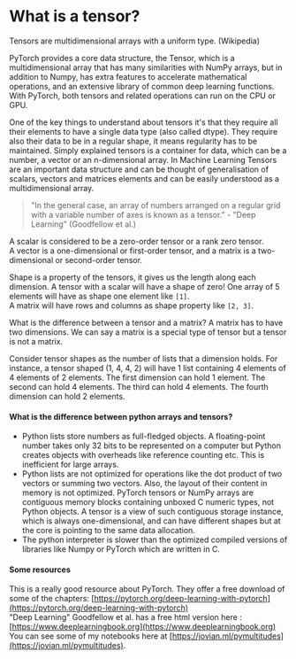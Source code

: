 # What is a tensor?

Tensors are multidimensional arrays with a uniform type. (Wikipedia)

PyTorch provides a core data structure, the Tensor, which is a multidimensional array that has many similarities with NumPy arrays, but in addition to Numpy, has extra features to accelerate mathematical operations, and an extensive library of common deep learning functions. With PyTorch, both tensors and related operations can run on the CPU or GPU.


<!-- <p align="center">
  <img src="/images/vs/image1.png"  width="750"  title="vs code">&nbsp;&nbsp;&nbsp;&nbsp;&nbsp;
</p>   -->

One of the key things to understand about tensors it's that they require all their elements to have a single data type (also called dtype). They require also their data to be in a regular shape, it means regularity has to be maintained.
Simply explained tensors is a container for data, which can be a number, a vector or an n-dimensional array.
In Machine Learning Tensors are an important data structure and can be thought of generalisation of scalars, vectors and matrices elements and can be easily understood as a multidimensional array.  

> "In the general case, an array of numbers arranged on a regular grid with a variable number of axes is known as a tensor.” -  "Deep Learning" (Goodfellow et al.)  

A scalar is considered to be a zero-order tensor or a rank zero tensor.  
A vector is a one-dimensional or first-order tensor, and a matrix is a two-dimensional or second-order tensor.  

Shape is a property of the tensors, it gives us the length along each dimension. A tensor with a scalar will have a shape of zero! One array of 5 elements will have as shape one element like `[1]`.  
A matrix will have rows and columns as shape property like `[2, 3]`.  

What is the difference between a tensor and a matrix? A matrix has to have two dimensions. We can say a matrix is a special type of tensor but a tensor is not a matrix.  

Consider tensor shapes as the number of lists that a dimension holds. For instance, a tensor shaped (1, 4, 4, 2) will have 1 list containing 4 elements of 4 elements of 2 elements.
The first dimension can hold 1 element. The second can hold 4 elements. The third can hold 4 elements. The fourth dimension can hold 2 elements.

#### What is the difference between python arrays and tensors?

- Python lists store numbers as full-fledged objects. A floating-point number takes only 32 bits to be represented on a computer but Python creates objects with overheads like reference counting etc. This is inefficient for large arrays.  
- Python lists are not optimized for operations like the dot product of two vectors or summing two vectors. Also, the layout of their content in memory is not optimized. PyTorch tensors or NumPy arrays are contiguous memory blocks containing unboxed C numeric types, not Python objects. A tensor is a view of such contiguous storage instance, which is always one-dimensional, and can have different shapes but at the core is pointing to the same data allocation.  
- The python interpreter is slower than the optimized compiled versions of libraries like Numpy or PyTorch which are written in C.




#### Some resources


This is a really good resource about PyTorch. They offer a free download of some of the chapters: [https://pytorch.org/deep-learning-with-pytorch](https://pytorch.org/deep-learning-with-pytorch)  
"Deep Learning" Goodfellow et al. has a free html version here : [https://www.deeplearningbook.org](https://www.deeplearningbook.org)  
You can see some of my notebooks here at [https://jovian.ml/pymultitudes](https://jovian.ml/pymultitudes).

<!--

Here's the table of contents:

1. TOC
{:toc}

## Basic setup

Jekyll requires blog post files to be named according to the following format:

`YEAR-MONTH-DAY-filename.md`

Where `YEAR` is a four-digit number, `MONTH` and `DAY` are both two-digit numbers, and `filename` is whatever file name you choose, to remind yourself what this post is about. `.md` is the file extension for markdown files.

The first line of the file should start with a single hash character, then a space, then your title. This is how you create a "*level 1 heading*" in markdown. Then you can create level 2, 3, etc headings as you wish but repeating the hash character, such as you see in the line `## File names` above.

## Basic formatting

You can use *italics*, **bold**, `code font text`, and create [links](https://www.markdownguide.org/cheat-sheet/). Here's a footnote [^1]. Here's a horizontal rule:

---

## Lists

Here's a list:

- item 1
- item 2

And a numbered list:

1. item 1
1. item 2

## Boxes and stuff

> This is a quotation

{% include alert.html text="You can include alert boxes" %}

...and...

{% include info.html text="You can include info boxes" %}

## Images

![](/images/logo.png "fast.ai's logo")

## Code

General preformatted text:

    # Do a thing
    do_thing()

Python code and output:

```python
# Prints '2'
print(1+1)
```

    2

## Tables

| Column 1 | Column 2 |
|-|-|
| A thing | Another thing |

## Footnotes

[^1]: This is the footnote.

-->
